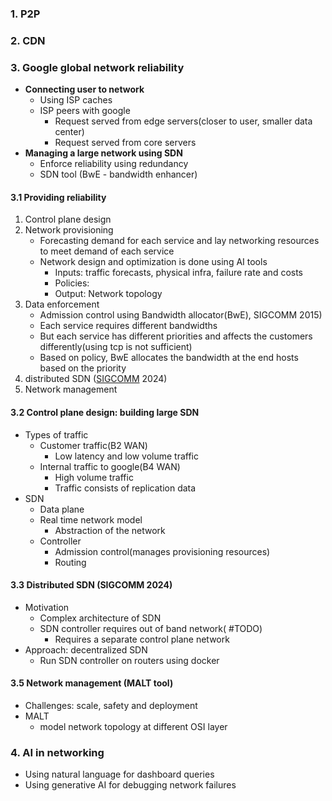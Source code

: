 
### 1. P2P


### 2. CDN 


### 3. Google global network reliability
- **Connecting user to network**
	- Using ISP caches
	- ISP peers with google
		- Request served from edge servers(closer to user, smaller data center)
		- Request served from core servers
- **Managing a large network using SDN** 
	- Enforce reliability using redundancy
	- SDN tool (BwE - bandwidth enhancer)

#### 3.1 Providing reliability
1. Control plane design
2. Network provisioning
	- Forecasting demand for each service and lay networking resources to meet demand of each service 
	- Network design and optimization is done using AI tools
		- Inputs: traffic forecasts, physical infra, failure rate and costs
		- Policies: 
		- Output: Network topology
3. Data enforcement
	- Admission control using Bandwidth allocator(BwE), SIGCOMM 2015)
	- Each service requires different bandwidths 
	- But each service has different priorities and affects the customers differently(using tcp is not sufficient) 
	- Based on policy, BwE allocates the bandwidth at the end hosts based on the priority
4. distributed SDN ([SIGCOMM]() 2024)
5. Network management 

#### 3.2 Control plane design: building large SDN
- Types of traffic
	- Customer traffic(B2 WAN)
		- Low latency and low volume traffic
	- Internal traffic to google(B4 WAN)
		- High volume traffic
		- Traffic consists of replication data 
- SDN
	- Data plane
	- Real time network model
		- Abstraction of the network
	- Controller
		- Admission control(manages provisioning resources)
		- Routing 

#### 3.3 Distributed SDN (SIGCOMM 2024) 
- Motivation
	- Complex architecture of SDN
	- SDN controller requires out of band network( #TODO)
		- Requires a separate control plane network
- Approach: decentralized SDN
	- Run SDN controller on routers using docker

#### 3.5 Network management (MALT tool)
- Challenges: scale, safety and deployment 
- MALT
	- model network topology at different OSI layer 


### 4. AI in networking
- Using natural language for dashboard queries
- Using generative AI for debugging network failures